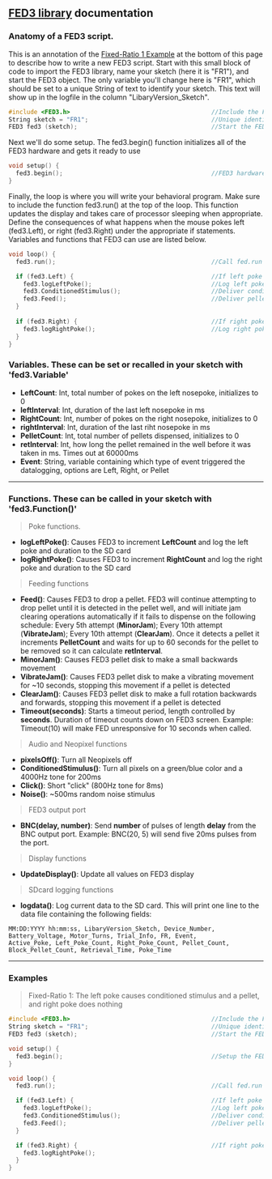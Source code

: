 ## [FED3 library](https://github.com/KravitzLabDevices/FED3_library) documentation

### Anatomy of a FED3 script. 
This is an annotation of the [Fixed-Ratio 1 Example](https://github.com/KravitzLabDevices/FED3_library/blob/main/docs/index.md#examples) at the bottom of this page to describe how to write a new FED3 script. Start with this small block of code to import the FED3 library, name your sketch (here it is "FR1"), and start the FED3 object.  The only variable you'll change here is "FR1", which should be set to a unique String of text to identify your sketch.  This text will show up in the logfile in the column "LibaryVersion_Sketch". 
```c
#include <FED3.h>                                       //Include the FED3 library 
String sketch = "FR1";                                  //Unique identifier text for each sketch
FED3 fed3 (sketch);                                     //Start the FED3 object
```

Next we'll do some setup.  The fed3.begin() function initializes all of the FED3 hardware and gets it ready to use
```c
void setup() {
  fed3.begin();                                         //FED3 hardware setup commands
}
```

Finally, the loop is where you will write your behavioral program.  Make sure to include the function fed3.run() at the top of the loop.  This function updates the display and takes care of processor sleeping when appropriate. Define the consequences of what happens when the mouse pokes left (fed3.Left), or right (fed3.Right) under the appropriate if statements.  Variables and functions that FED3 can use are listed below. 

```c
void loop() {
  fed3.run();                                           //Call fed.run at least once per loop

  if (fed3.Left) {                                      //If left poke is triggered
    fed3.logLeftPoke();                                 //Log left poke
    fed3.ConditionedStimulus();                         //Deliver conditioned stimulus (tone and lights)
    fed3.Feed();                                        //Deliver pellet
  }
  
  if (fed3.Right) {                                     //If right poke is triggered
    fed3.logRightPoke();                                //Log right poke
  }
}
```

### Variables.  These can be set or recalled in your sketch with 'fed3.Variable'
- **LeftCount**: Int, total number of pokes on the left nosepoke, initializes to 0 
- **leftInterval**: Int, duration of the last left nosepoke in ms
- **RightCount**: Int, number of pokes on the right nosepoke, initializes to 0 
- **rightInterval**: Int, duration of the last riht nosepoke in ms
- **PelletCount**: Int, total number of pellets dispensed, initializes to 0
- **retInterval**: Int, how long the pellet remained in the well before it was taken in ms. Times out at 60000ms
- **Event**: String, variable containing which type of event triggered the datalogging, options are Left, Right, or Pellet

---
  
### Functions. These can be called in your sketch with 'fed3.Function()'
> Poke functions.  
- **logLeftPoke()**: Causes FED3 to increment **LeftCount** and log the left poke and duration to the SD card
- **logRightPoke()**: Causes FED3 to increment **RightCount** and log the right poke and duration to the SD card

> Feeding functions
- **Feed()**: Causes FED3 to drop a pellet. FED3 will continue attempting to drop pellet until it is detected in the pellet well, and will initiate jam clearing operations automatically if it fails to dispense on the following schedule: Every 5th attempt (**MinorJam**); Every 10th attempt (**VibrateJam**); Every 10th attempt (**ClearJam**). Once it detects a pellet it increments **PelletCount** and waits for up to 60 seconds for the pellet to be removed so it can calculate **retInterval**.  
- **MinorJam()**: Causes FED3 pellet disk to make a small backwards movement 
- **VibrateJam()**: Causes FED3 pellet disk to make a vibrating movement for ~10 seconds, stopping this movement if a pellet is detected
- **ClearJam()**: Causes FED3 pellet disk to make a full rotation backwards and forwards, stopping this movement if a pellet is detected
- **Timeout(seconds)**: Starts a timeout period, length controlled by **seconds**.  Duration of timeout counts down on FED3 screen. Example: Timeout(10) will make FED unresponsive for 10 seconds when called.

> Audio and Neopixel functions
- **pixelsOff()**: Turn all Neopixels off
- **ConditionedStimulus()**: Turn all pixels on a green/blue color and a 4000Hz tone for 200ms
- **Click()**: Short "click" (800Hz tone for 8ms)
- **Noise()**: ~500ms random noise stimulus

> FED3 output port
- **BNC(delay, number)**: Send **number** of pulses of length **delay** from the BNC output port. Example: BNC(20, 5) will send five 20ms pulses from the port. 

> Display functions
- **UpdateDisplay()**: Update all values on FED3 display

> SDcard logging functions
- **logdata()**: Log current data to the SD card. This will print one line to the data file containing the following fields:

``` 
MM:DD:YYYY hh:mm:ss, LibaryVersion_Sketch, Device_Number, Battery_Voltage, Motor_Turns, Trial_Info, FR, Event,
Active_Poke, Left_Poke_Count, Right_Poke_Count, Pellet_Count, Block_Pellet_Count, Retrieval_Time, Poke_Time
```

---

### Examples
> Fixed-Ratio 1: The left poke causes conditioned stimulus and a pellet, and right poke does nothing 

```c
#include <FED3.h>                                       //Include the FED3 library 
String sketch = "FR1";                                  //Unique identifier text for each sketch
FED3 fed3 (sketch);                                     //Start the FED3 object

void setup() {
  fed3.begin();                                         //Setup the FED3 hardware
}

void loop() {
  fed3.run();                                           //Call fed.run at least once per loop

  if (fed3.Left) {                                      //If left poke is triggered
    fed3.logLeftPoke();                                 //Log left poke
    fed3.ConditionedStimulus();                         //Deliver conditioned stimulus (tone and lights)
    fed3.Feed();                                        //Deliver pellet
  }

  if (fed3.Right) {                                     //If right poke is triggered
    fed3.logRightPoke();
  }
}
```
